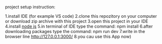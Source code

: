 project setup instruction:

1.install IDE (for example VS code)
2.clone this repozitory on your computer or download zip archive with this project
3.open this project in your IDE
4.install [node js](https://nodejs.org/uk/download/) 
5.in terminal of IDE type the command: npm install
6.after downloading packages type the command: npm run dev
7.write in the browser line http://127.0.0.1:3000/
8.you cau use this App now)  
